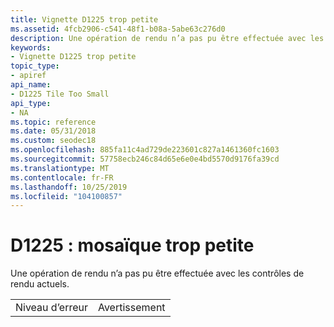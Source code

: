 ```yaml
---
title: Vignette D1225 trop petite
ms.assetid: 4fcb2906-c541-48f1-b08a-5abe63c276d0
description: Une opération de rendu n’a pas pu être effectuée avec les contrôles de rendu actuels.
keywords:
- Vignette D1225 trop petite
topic_type:
- apiref
api_name:
- D1225 Tile Too Small
api_type:
- NA
ms.topic: reference
ms.date: 05/31/2018
ms.custom: seodec18
ms.openlocfilehash: 885fa11c4ad729de223601c827a1461360fc1603
ms.sourcegitcommit: 57758ecb246c84d65e6e0e4bd5570d9176fa39cd
ms.translationtype: MT
ms.contentlocale: fr-FR
ms.lasthandoff: 10/25/2019
ms.locfileid: "104100857"
---
```

# <a name="d1225-tile-too-small"></a>D1225 : mosaïque trop petite

Une opération de rendu n’a pas pu être effectuée avec les contrôles de rendu actuels.



|             |         |
|-------------|---------|
| Niveau d’erreur | Avertissement |



 

 

 




